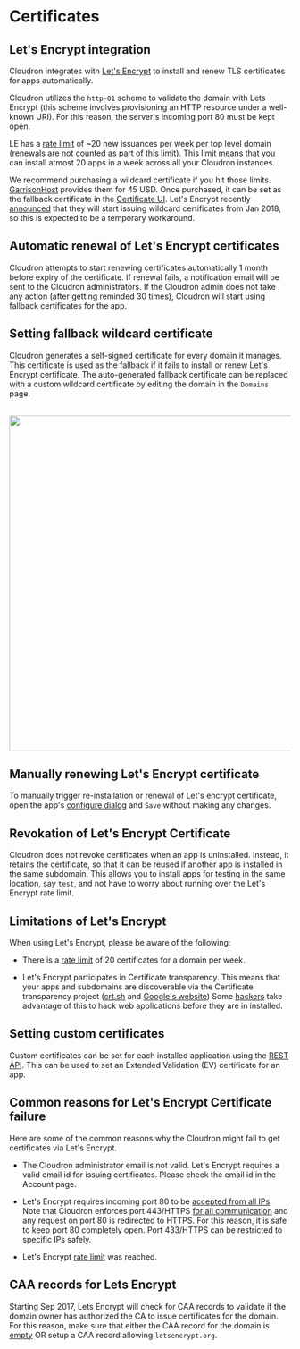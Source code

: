 # Certificates

## Let's Encrypt integration

Cloudron integrates with [Let's Encrypt](http://letsencrypt.org/) to install
and renew TLS certificates for apps automatically.

Cloudron utilizes the `http-01` scheme to validate the domain with Lets Encrypt (this
scheme involves provisioning an HTTP resource under a well-known URI). For this reason,
the server's incoming port 80 must be kept open.

LE has a [rate limit](https://letsencrypt.org/docs/rate-limits/) of ~20 new issuances
per week per top level domain (renewals are not counted as part of this limit). This limit
means that you can install atmost 20 apps in a week across all your Cloudron instances.

We recommend purchasing a wildcard certificate if you hit those limits. [GarrisonHost](http://www.garrisonhost.com/)
provides them for 45 USD. Once purchased, it can be set as the fallback certificate in the
[Certificate UI](certificates/#setting-fallback-wildcard-certificate). Let's Encrypt
recently [announced](https://letsencrypt.org/2017/07/06/wildcard-certificates-coming-jan-2018.html)
that they will start issuing wildcard certificates from Jan 2018, so this is expected to be a temporary
workaround.

## Automatic renewal of Let's Encrypt certificates

Cloudron attempts to start renewing certificates automatically 1 month before expiry of the
certificate. If renewal fails, a notification email will be sent to the Cloudron administrators.
If the Cloudron admin does not take any action (after getting reminded 30 times), Cloudron will start
using fallback certificates for the app.

## Setting fallback wildcard certificate

Cloudron generates a self-signed certificate for every domain it manages. This certificate is
used as the fallback if it fails to install or renew Let's Encrypt certificate. The auto-generated
fallback certificate can be replaced with a custom wildcard certificate by editing the domain
in the `Domains` page.

<br/>

<center>
<img src="/documentation/img/cert-fallback.png" class="shadow" width="600px">
</center>


## Manually renewing Let's Encrypt certificate

To manually trigger re-installation or renewal of Let's encrypt certificate, open the
app's [configure dialog](apps/#re-configuring-an-app) and `Save` without
making any changes.

## Revokation of Let's Encrypt Certificate

Cloudron does not revoke certificates when an app is uninstalled. Instead, it retains the
certificate, so that it can be reused if another app is installed in the same
subdomain. This allows you to install apps for testing in the same location, say `test`,
and not have to worry about running over the Let's Encrypt rate limit.

## Limitations of Let's Encrypt

When using Let's Encrypt, please be aware of the following:

* There is a [rate limit](https://letsencrypt.org/docs/rate-limits/) of 20 certificates
  for a domain per week.

* Let's Encrypt participates in Certificate transparency. This means that your apps and
  subdomains are discoverable via the Certificate transparency project ([crt.sh](https://crt.sh/)
  and [Google's website](https://transparencyreport.google.com/https/certificates)) Some [hackers](https://www.golem.de/news/certificate-transparency-hacking-web-applications-before-they-are-installed-1707-129172.html) take advantage of this to   hack web applications
  before they are in installed.

## Setting custom certificates

Custom certificates can be set for each installed application using the [REST API](/developer/api/#configure-app).
This can be used to set an Extended Validation (EV) certificate for an app.

## Common reasons for Let's Encrypt Certificate failure

Here are some of the common reasons why the Cloudron might fail to get certificates via
Let's Encrypt.

* The Cloudron administrator email is not valid. Let's Encrypt requires a valid email id
  for issuing certificates. Please check the email id in the Account page.

* Let's Encrypt requires incoming port 80 to be [accepted from all IPs](https://community.letsencrypt.org/t/ip-addresses-le-is-validating-from-to-build-firewall-rule/5410/5). Note that Cloudron enforces
  port 443/HTTPS [for all communication](security/#ssl-security) and
  any request on port 80 is redirected to HTTPS. For this reason, it is safe to keep port 80 completely open.
  Port 433/HTTPS can be restricted to specific IPs safely.

* Let's Encrypt [rate limit](https://letsencrypt.org/docs/rate-limits/) was reached.

## CAA records for Lets Encrypt

Starting Sep 2017, Lets Encrypt will check for CAA records to validate if the domain owner
has authorized the CA to issue certificates for the domain. For this reason, make sure that
either the CAA record for the domain is [empty](https://community.letsencrypt.org/t/how-to-use-without-caa/38539/2)
OR setup a CAA record allowing `letsencrypt.org`.


